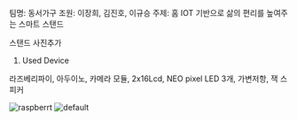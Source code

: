 팀명: 동서가구 
조원: 이장희, 김진호, 이규승
주제: 홈 IOT 기반으로 삶의 편리를 높여주는 스마트 스탠드

스탠드 사진추가

1. Used Device

라즈베리파이, 아두이노, 카메라 모듈, 2x16Lcd, NEO pixel LED 3개, 가변저항, 잭 스피커 

![raspberrt](https://user-images.githubusercontent.com/29765855/42580089-b5863204-8564-11e8-80e3-e3d4b1562bc6.jpg)
![default](https://user-images.githubusercontent.com/29765855/42580211-009f1be8-8565-11e8-8514-8cc2877a6890.png)


